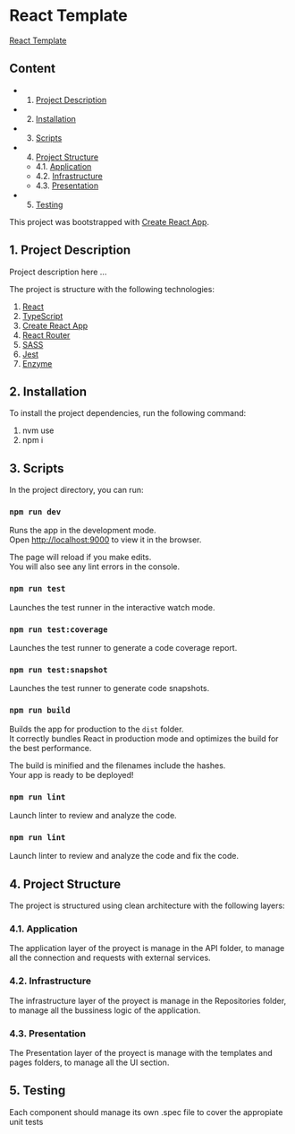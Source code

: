 # React Template

[React Template](react-template)

## Content

-   1. [Project Description](#ProjectDescription)
-   2. [Installation](#Installation)
-   3. [Scripts](#Scripts)
-   4. [Project Structure](#ProjectStructure)
    -   4.1. [Application](#Application)
    -   4.2. [Infrastructure](#Infrastructure)
    -   4.3. [Presentation](#Presentation)
-   5. [Testing](#Testing)

This project was bootstrapped with [Create React App](https://github.com/facebook/create-react-app).

## 1. <a name='ProjectDescription'></a>Project Description

Project description here ...

The project is structure with the following technologies:

1. [React](https://facebook.github.io/react/)
2. [TypeScript](https://www.typescriptlang.org/)
3. [Create React App](https://create-react-app.dev/)
4. [React Router](https://reactrouter.com/)
5. [SASS](http://sass-lang.com/)
6. [Jest](https://facebook.github.io/jest/)
7. [Enzyme](https://enzymejs.github.io/enzyme/)

## 2. <a name='Installation'></a>Installation

To install the project dependencies, run the following command:

1. nvm use
2. npm i

## 3. <a name='Scripts'></a>Scripts

In the project directory, you can run:

### `npm run dev`

Runs the app in the development mode.\
Open [http://localhost:9000](http://localhost:9000) to view it in the browser.

The page will reload if you make edits.\
You will also see any lint errors in the console.

### `npm run test`

Launches the test runner in the interactive watch mode.

### `npm run test:coverage`

Launches the test runner to generate a code coverage report.

### `npm run test:snapshot`

Launches the test runner to generate code snapshots.

### `npm run build`

Builds the app for production to the `dist` folder.\
It correctly bundles React in production mode and optimizes the build for the best performance.

The build is minified and the filenames include the hashes.\
Your app is ready to be deployed!

### `npm run lint`

Launch linter to review and analyze the code.

### `npm run lint`

Launch linter to review and analyze the code and fix the code.

## 4. <a name='ProjectStructure'></a>Project Structure

The project is structured using clean architecture with the following layers:

### 4.1. <a name='Application'></a>Application

The application layer of the proyect is manage in the API folder, to manage all the connection and requests with external services.

### 4.2. <a name='Infrastructure'></a>Infrastructure

The infrastructure layer of the proyect is manage in the Repositories folder, to manage all the bussiness logic of the application.

### 4.3. <a name='Presentation'></a>Presentation

The Presentation layer of the proyect is manage with the templates and pages folders, to manage all the UI section.

## 5. <a name='Testing'></a>Testing

Each component should manage its own .spec file to cover the appropiate unit tests
